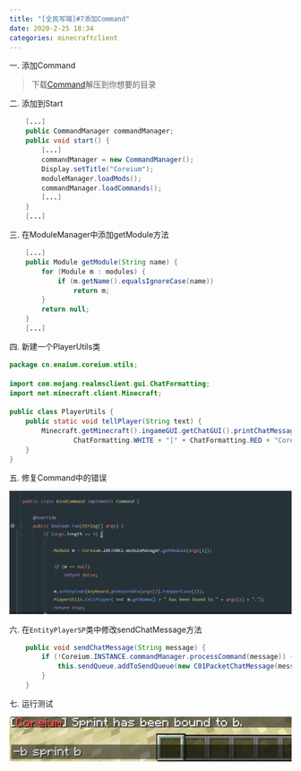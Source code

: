 ```yaml
---
title: "[全民写端]#7添加Command"
date: 2020-2-25 18:34
categories: minecraftclient
---
```

一. 添加Command
> 下载[Command](/assets/minecraftclient/command.zip)解压到你想要的目录


二. 添加到Start

```java
    [...]
    public CommandManager commandManager;
    public void start() {
        [...]
        commandManager = new CommandManager();
        Display.setTitle("Coreium");
        moduleManager.loadMods();
        commandManager.loadCommands();
        [...]
    }
    [...]
```

三. 在ModuleManager中添加getModule方法
```java
    [...]
    public Module getModule(String name) {
        for (Module m : modules) {
            if (m.getName().equalsIgnoreCase(name))
                return m;
        }
        return null;
    }
    [...]
```

四. 新建一个PlayerUtils类
```java
package cn.enaium.coreium.utils;

import com.mojang.realmsclient.gui.ChatFormatting;
import net.minecraft.client.Minecraft;

public class PlayerUtils {
    public static void tellPlayer(String text) {
        Minecraft.getMinecraft().ingameGUI.getChatGUI().printChatMessage(new ChatComponentText(
                ChatFormatting.WHITE + "[" + ChatFormatting.RED + "Coreium" + ChatFormatting.WHITE + "] " + text));
    }
}
```

五. 修复Command中的错误

![7-1](/assets/minecraftclient/7-1.png)

六. 在`EntityPlayerSP`类中修改sendChatMessage方法
```java
    public void sendChatMessage(String message) {
        if (!Coreium.INSTANCE.commandManager.processCommand(message)) {
            this.sendQueue.addToSendQueue(new C01PacketChatMessage(message));
        }
    }
```

七. 运行测试

![7-2](/assets/minecraftclient/7-2.png)